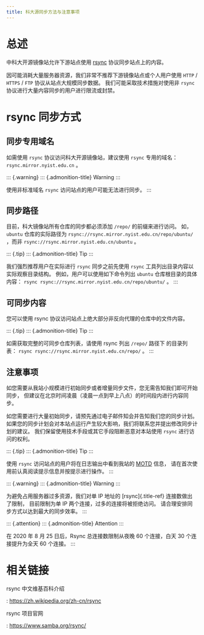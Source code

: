 ```yaml
---
title: 科大源同步方法与注意事项
---
```


总述
====

中科大开源镜像站允许下游站点使用 [rsync](https://www.samba.org/rsync/)
协议同步站点上的内容。

因可能消耗大量服务器资源，我们非常不推荐下游镜像站点或个人用户使用
`HTTP` / `HTTPS` / `FTP` 协议从站点大规模同步数据。
我们可能采取技术措施对使用非 `rsync`
协议进行大量内容同步的用户进行限流或封禁。

rsync 同步方式
==============

同步专用域名
------------

如需使用 `rsync` 协议访问科大开源镜像站，建议使用 `rsync` 专用的域名：
`rsync.mirror.nyist.edu.cn` 。

::: {.warning}
::: {.admonition-title}
Warning
:::

使用非标准域名 `rsync` 访问站点的用户可能无法进行同步。
:::

同步路径
--------

目前，科大镜像站所有仓库的同步都必须添加 `/repo/` 的前缀来进行访问。
如， `ubuntu` 仓库的实际路径为
`rsync://rsync.mirror.nyist.edu.cn/repo/ubuntu/` ，而非
`rsync://rsync.mirror.nyist.edu.cn/ubuntu` 。

::: {.tip}
::: {.admonition-title}
Tip
:::

我们强烈推荐用户在实际进行 `rsync` 同步之前先使用 `rsync`
工具列出目录内容以实际观察目录结构。 例如，用户可以使用如下命令列出
`ubuntu` 仓库根目录的具体内容：
`rsync rsync://rsync.mirror.nyist.edu.cn/repo/ubuntu/` 。
:::

可同步内容
----------

您可以使用 rsync 协议访问站点上绝大部分非反向代理的仓库中的文件内容。

::: {.tip}
::: {.admonition-title}
Tip
:::

如需获取完整的可同步仓库列表，请使用 rsync 列出 `/repo/` 路径下
的目录列表： `rsync rsync://rsync.mirror.nyist.edu.cn/repo/` 。
:::

注意事项
--------

如您需要从我站小规模进行初始同步或者增量同步文件，您无需告知我们即可开始同步，
但建议在北京时间凌晨（凌晨一点到早上八点）的时间段内进行内容同步。

如您需要进行大量初始同步，请预先通过电子邮件知会并告知我们您的同步计划。
如果您的同步计划会对本站点运行产生较大影响，我们将联系您并提出修改同步计划的建议。
我们保留使用技术手段或其它手段阻断恶意对本站使用 `rsync`
进行访问的权利。

::: {.tip}
::: {.admonition-title}
Tip
:::

使用 `rsync` 访问站点的用户将在日志输出中看到我站的
[MOTD](https://en.wikipedia.org/wiki/Motd_(Unix)) 信息，
请在首次使用前认真阅读提示信息并按提示进行操作。
:::

::: {.warning}
::: {.admonition-title}
Warning
:::

为避免占用服务器过多资源，我们对单 IP 地址的 [rsync]{.title-ref}
连接数做出了限制， 目前限制为单 IP 两个连接，过多的连接将被拒绝访问。
请合理安排同步方式以达到最大的同步效率。
:::

::: {.attention}
::: {.admonition-title}
Attention
:::

在 2020 年 8 月 25 日后，Rsync 总连接数限制从夜晚 60 个连接，白天 30
个连接提升为全天 60 个连接。
:::

相关链接
========

rsync 中文维基百科介绍

:   <https://zh.wikipedia.org/zh-cn/rsync>

rsync 项目官网

:   <https://www.samba.org/rsync/>
